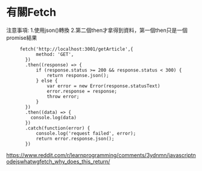 # 有關Fetch

注意事項:
1.使用json()轉換
2.第二個then才拿得到資料，第一個then只是一個promise結果

```
     fetch('http://localhost:3001/getArticle',{
           method: 'GET',
       })
       .then((response) => {
           if (response.status >= 200 && response.status < 300) {
               return response.json();
           } else {
               var error = new Error(response.statusText)
               error.response = response;
               throw error;
           }
       })
       .then((data) => {
         console.log(data)
       })
       .catch(function(error) {
           console.log('request failed', error);
           return error.response.json();
       })
```

https://www.reddit.com/r/learnprogramming/comments/3ydnmn/javascriptnodejswhatwgfetch_why_does_this_return/
